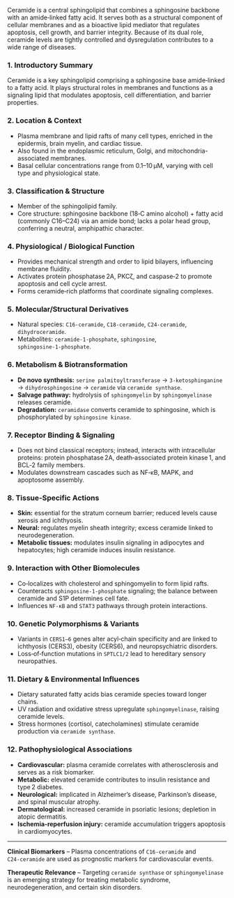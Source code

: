 Ceramide is a central sphingolipid that combines a sphingosine backbone with an amide‑linked fatty acid. It serves both as a structural component of cellular membranes and as a bioactive lipid mediator that regulates apoptosis, cell growth, and barrier integrity. Because of its dual role, ceramide levels are tightly controlled and dysregulation contributes to a wide range of diseases.

### 1. Introductory Summary  
Ceramide is a key sphingolipid comprising a sphingosine base amide‑linked to a fatty acid. It plays structural roles in membranes and functions as a signaling lipid that modulates apoptosis, cell differentiation, and barrier properties.

### 2. Location & Context  
- Plasma membrane and lipid rafts of many cell types, enriched in the epidermis, brain myelin, and cardiac tissue.  
- Also found in the endoplasmic reticulum, Golgi, and mitochondria-associated membranes.  
- Basal cellular concentrations range from 0.1–10 µM, varying with cell type and physiological state.

### 3. Classification & Structure  
- Member of the sphingolipid family.  
- Core structure: sphingosine backbone (18‑C amino alcohol) + fatty acid (commonly C16–C24) via an amide bond; lacks a polar head group, conferring a neutral, amphipathic character.  

### 4. Physiological / Biological Function  
- Provides mechanical strength and order to lipid bilayers, influencing membrane fluidity.  
- Activates protein phosphatase 2A, PKCζ, and caspase‑2 to promote apoptosis and cell cycle arrest.  
- Forms ceramide‑rich platforms that coordinate signaling complexes.  

### 5. Molecular/Structural Derivatives  
- Natural species: `C16‑ceramide`, `C18‑ceramide`, `C24‑ceramide`, `dihydroceramide`.  
- Metabolites: `ceramide‑1‑phosphate`, `sphingosine`, `sphingosine‑1‑phosphate`.  

### 6. Metabolism & Biotransformation  
- **De novo synthesis:** `serine palmitoyltransferase` → `3-ketosphinganine` → `dihydrosphingosine` → `ceramide` via `ceramide synthase`.  
- **Salvage pathway:** hydrolysis of `sphingomyelin` by `sphingomyelinase` releases ceramide.  
- **Degradation:** `ceramidase` converts ceramide to sphingosine, which is phosphorylated by `sphingosine kinase`.  

### 7. Receptor Binding & Signaling  
- Does not bind classical receptors; instead, interacts with intracellular proteins: protein phosphatase 2A, death‑associated protein kinase 1, and BCL‑2 family members.  
- Modulates downstream cascades such as NF‑κB, MAPK, and apoptosome assembly.  

### 8. Tissue‑Specific Actions  
- **Skin:** essential for the stratum corneum barrier; reduced levels cause xerosis and ichthyosis.  
- **Neural:** regulates myelin sheath integrity; excess ceramide linked to neurodegeneration.  
- **Metabolic tissues:** modulates insulin signaling in adipocytes and hepatocytes; high ceramide induces insulin resistance.  

### 9. Interaction with Other Biomolecules  
- Co‑localizes with cholesterol and sphingomyelin to form lipid rafts.  
- Counteracts `sphingosine‑1‑phosphate` signaling; the balance between ceramide and S1P determines cell fate.  
- Influences `NF‑κB` and `STAT3` pathways through protein interactions.  

### 10. Genetic Polymorphisms & Variants  
- Variants in `CERS1–6` genes alter acyl‑chain specificity and are linked to ichthyosis (CERS3), obesity (CERS6), and neuropsychiatric disorders.  
- Loss‑of‑function mutations in `SPTLC1/2` lead to hereditary sensory neuropathies.  

### 11. Dietary & Environmental Influences  
- Dietary saturated fatty acids bias ceramide species toward longer chains.  
- UV radiation and oxidative stress upregulate `sphingomyelinase`, raising ceramide levels.  
- Stress hormones (cortisol, catecholamines) stimulate ceramide production via `ceramide synthase`.  

### 12. Pathophysiological Associations  
- **Cardiovascular:** plasma ceramide correlates with atherosclerosis and serves as a risk biomarker.  
- **Metabolic:** elevated ceramide contributes to insulin resistance and type 2 diabetes.  
- **Neurological:** implicated in Alzheimer’s disease, Parkinson’s disease, and spinal muscular atrophy.  
- **Dermatological:** increased ceramide in psoriatic lesions; depletion in atopic dermatitis.  
- **Ischemia‑reperfusion injury:** ceramide accumulation triggers apoptosis in cardiomyocytes.  

---

**Clinical Biomarkers** – Plasma concentrations of `C16‑ceramide` and `C24‑ceramide` are used as prognostic markers for cardiovascular events.  

**Therapeutic Relevance** – Targeting `ceramide synthase` or `sphingomyelinase` is an emerging strategy for treating metabolic syndrome, neurodegeneration, and certain skin disorders.